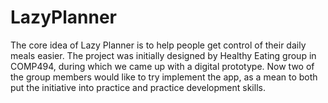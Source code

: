 # LazyPlanner
The core idea of Lazy Planner is to help people get control of their daily meals easier. The project was initially designed by Healthy Eating group in COMP494, during which we came up with a digital prototype. Now two of the group members would like to try implement the app, as a mean to both put the initiative into practice and practice development skills.
